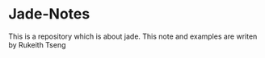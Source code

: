 # Jade-Notes
This is a repository which is about jade.
This note and examples are writen by Rukeith Tseng
